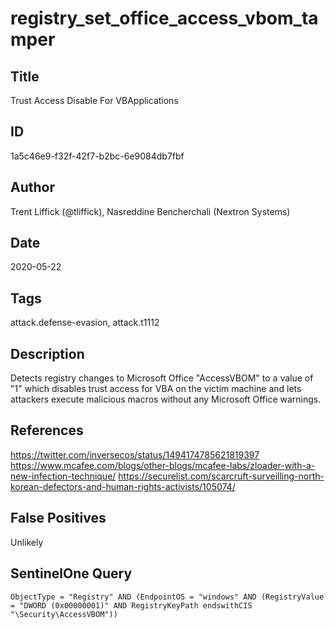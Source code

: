 # registry_set_office_access_vbom_tamper

## Title
Trust Access Disable For VBApplications

## ID
1a5c46e9-f32f-42f7-b2bc-6e9084db7fbf

## Author
Trent Liffick (@tliffick), Nasreddine Bencherchali (Nextron Systems)

## Date
2020-05-22

## Tags
attack.defense-evasion, attack.t1112

## Description
Detects registry changes to Microsoft Office "AccessVBOM" to a value of "1" which disables trust access for VBA on the victim machine and lets attackers execute malicious macros without any Microsoft Office warnings.

## References
https://twitter.com/inversecos/status/1494174785621819397
https://www.mcafee.com/blogs/other-blogs/mcafee-labs/zloader-with-a-new-infection-technique/
https://securelist.com/scarcruft-surveilling-north-korean-defectors-and-human-rights-activists/105074/

## False Positives
Unlikely

## SentinelOne Query
```
ObjectType = "Registry" AND (EndpointOS = "windows" AND (RegistryValue = "DWORD (0x00000001)" AND RegistryKeyPath endswithCIS "\Security\AccessVBOM"))

```